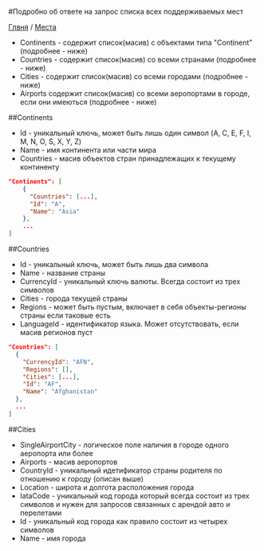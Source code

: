 #Подробно об ответе на запрос списка всех поддерживаемых мест

[Глвня](https://github.com/tolyaganzin/skyscanner-RU) / [Места](https://github.com/tolyaganzin/skyscanner-RU/blob/master/places/places.md)

* Continents	- содержит список(масив) с объектами типа "Continent" (подробнее - ниже)
* Countries	- содержит список(масив) со всеми странами (подробнее - ниже)
* Cities - содержит список(масив) со всеми городами (подробнее - ниже)
* Airports содержит список(масив) со всеми аеропортами в городе, если они имеються (подробнее - ниже)


##Continents

* Id - уникальный ключь, может быть лишь один символ (A, C, E, F, I, M, N, O, S, X, Y, Z)
* Name - имя континента или части мира
* Countries - масив объектов стран принадлежащих к текущему континенту

```json
"Continents": [
    {
      "Countries": [...],
      "Id": "A",
      "Name": "Asia"
    },
    ...
]
```


##Countries

* Id - уникальный ключь, может быть лишь два символа
* Name - название страны
* CurrencyId - уникальный ключь валюты. Всегда состоит из трех символов
* Cities - города текущей страны
* Regions - может быть пустым, включает в себя объекты-регионы страны если таковые есть
* LanguageId - идентификатор языка. Может отсутствовать, если масив регионов пуст

```json
"Countries": [
  {
    "CurrencyId": "AFN",
    "Regions": [],
    "Cities": [...],
    "Id": "AF",
    "Name": "Afghanistan"    
  },
  ...
]
```

##Cities

* SingleAirportCity - логическое поле наличия в городе одного аеропорта или более
* Airports - масив аеропортов
* CountryId - уникальный идетификатор страны родителя по отношению к городу (описан выше)
* Location - широта и долгота расположения города
* IataCode - уникальный код города который всегда состоит из трех символов и нужен для запросов связанных с арендой авто и перелетами
* Id - уникальный код города как правило состоит из четырех символов
* Name - имя города

